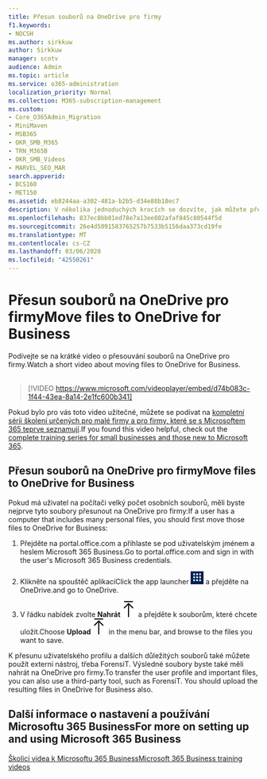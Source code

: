 ```yaml
---
title: Přesun souborů na OneDrive pro firmy
f1.keywords:
- NOCSH
ms.author: sirkkuw
author: Sirkkuw
manager: scotv
audience: Admin
ms.topic: article
ms.service: o365-administration
localization_priority: Normal
ms.collection: M365-subscription-management
ms.custom:
- Core_O365Admin_Migration
- MiniMaven
- MSB365
- OKR_SMB_M365
- TRN_M365B
- OKR_SMB_Videos
- MARVEL_SEO_MAR
search.appverid:
- BCS160
- MET150
ms.assetid: eb8244aa-a302-481a-b2b5-d34e88b18ec7
description: V několika jednoduchých krocích se dozvíte, jak můžete přesunout své osobní pracovní soubory a citlivé firemní soubory na OneDrive pro firmy.
ms.openlocfilehash: 837ec8bb01ed78e7a13ee802afaf845c80544f5d
ms.sourcegitcommit: 26e4d5091583765257b7533b5156daa373cd19fe
ms.translationtype: MT
ms.contentlocale: cs-CZ
ms.lasthandoff: 03/06/2020
ms.locfileid: "42550261"
---
```

# <a name="move-files-to-onedrive-for-business"></a><span data-ttu-id="2db18-103">Přesun souborů na OneDrive pro firmy</span><span class="sxs-lookup"><span data-stu-id="2db18-103">Move files to OneDrive for Business</span></span>

<span data-ttu-id="2db18-104">Podívejte se na krátké video o přesouvání souborů na OneDrive pro firmy.</span><span class="sxs-lookup"><span data-stu-id="2db18-104">Watch a short video about moving files to OneDrive for Business.</span></span><br><br>

> [!VIDEO https://www.microsoft.com/videoplayer/embed/d74b083c-1f44-43ea-8a14-2e1fc600b341] 

<span data-ttu-id="2db18-105">Pokud bylo pro vás toto video užitečné, můžete se podívat na [kompletní sérii školení určených pro malé firmy a pro firmy, které se s Microsoftem 365 teprve seznamují](https://support.office.com/article/6ab4bbcd-79cf-4000-a0bd-d42ce4d12816).</span><span class="sxs-lookup"><span data-stu-id="2db18-105">If you found this video helpful, check out the [complete training series for small businesses and those new to Microsoft 365](https://support.office.com/article/6ab4bbcd-79cf-4000-a0bd-d42ce4d12816).</span></span>


## <a name="move-files-to-onedrive-for-business"></a><span data-ttu-id="2db18-106">Přesun souborů na OneDrive pro firmy</span><span class="sxs-lookup"><span data-stu-id="2db18-106">Move files to OneDrive for Business</span></span>

<span data-ttu-id="2db18-107">Pokud má uživatel na počítači velký počet osobních souborů, měli byste nejprve tyto soubory přesunout na OneDrive pro firmy:</span><span class="sxs-lookup"><span data-stu-id="2db18-107">If a user has a computer that includes many personal files, you should first move those files to OneDrive for Business:</span></span>
  
1. <span data-ttu-id="2db18-108">Přejděte na portal.office.com a přihlaste se pod uživatelským jménem a heslem Microsoft 365 Business.</span><span class="sxs-lookup"><span data-stu-id="2db18-108">Go to portal.office.com and sign in with the user's Microsoft 365 Business credentials.</span></span>
    
2. <span data-ttu-id="2db18-109">Klikněte na spouštěč aplikací</span><span class="sxs-lookup"><span data-stu-id="2db18-109">Click the app launcher</span></span> ![The app launcher icon in Office 365](../media/7502f4ec-3c9a-435d-a7b4-b9cda85189a7.png) <span data-ttu-id="2db18-111">a přejděte na OneDrive.</span><span class="sxs-lookup"><span data-stu-id="2db18-111">and go to OneDrive.</span></span> 
    
3. <span data-ttu-id="2db18-112">V řádku nabídek zvolte **Nahrát**![Upload](../media/d9b963b8-10af-42e2-953d-360301b83d3c.png) a přejděte k souborům, které chcete uložit.</span><span class="sxs-lookup"><span data-stu-id="2db18-112">Choose **Upload**![Upload](../media/d9b963b8-10af-42e2-953d-360301b83d3c.png) in the menu bar, and browse to the files you want to save.</span></span> 
    
<span data-ttu-id="2db18-p101">K přesunu uživatelského profilu a dalších důležitých souborů také můžete použít externí nástroj, třeba ForensiT. Výsledné soubory byste také měli nahrát na OneDrive pro firmy.</span><span class="sxs-lookup"><span data-stu-id="2db18-p101">To transfer the user profile and important files, you can also use a third-party tool, such as ForensiT. You should upload the resulting files in OneDrive for Business also.</span></span>
  
## <a name="for-more-on-setting-up-and-using-microsoft-365-business"></a><span data-ttu-id="2db18-115">Další informace o nastavení a používání Microsoftu 365 Business</span><span class="sxs-lookup"><span data-stu-id="2db18-115">For more on setting up and using Microsoft 365 Business</span></span>

[<span data-ttu-id="2db18-116">Školicí videa k Microsoftu 365 Business</span><span class="sxs-lookup"><span data-stu-id="2db18-116">Microsoft 365 Business training videos</span></span>](https://support.office.com/article/6ab4bbcd-79cf-4000-a0bd-d42ce4d12816)

